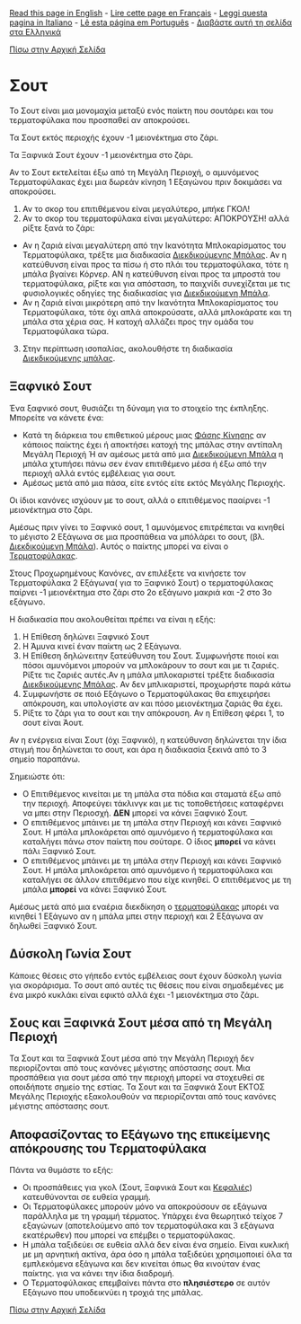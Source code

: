 [Read this page in English](https://counterattackgame.github.io/wiki/shooting) - [Lire cette page en Français](https://counterattackgame.github.io/wiki/fr/shooting) - [Leggi questa pagina in Italiano](https://counterattackgame.github.io/wiki/it/shooting) - [Lê esta página em Português](https://counterattackgame.github.io/wiki/pt/shooting) - [Διαβάστε αυτή τη σελίδα στα Ελληνικά](https://counterattackgame.github.io/wiki/gr/shooting)

[Πίσω στην Αρχική Σελίδα](https://counterattackgame.github.io/wiki/gr/index)
# Σουτ

Το Σουτ είναι μια μονομαχία μεταξύ ενός παίκτη που σουτάρει και του τερματοφύλακα που προσπαθεί αν αποκρούσει.

Τα Σουτ εκτός περιοχής έχουν -1 μειονέκτημα στο ζάρι.

Τα Ξαφνικά Σουτ έχουν -1 μειονέκτημα στο ζάρι.

Αν το Σουτ εκτελείται έξω από τη Μεγάλη Περιοχή, ο αμυνόμενος Τερματοφύλακας έχει μια δωρεάν κίνηση 1 Εξαγώνου πριν δοκιμάσει να αποκρούσει.

1. Αν το σκορ του επιτιθέμενου είναι μεγαλύτερο, μπήκε ΓΚΟΛ!
2. Αν το σκορ του τερματοφύλακα είναι μεγαλύτερο: ΑΠΟΚΡΟΥΣΗ! αλλά ρίξτε ξανά το ζάρι:

- Αν η ζαριά είναι μεγαλύτερη από την Ικανότητα Μπλοκαρίσματος του Τερματοφύλακα, τρέξτε μια διαδικασία [Διεκδικούμενης Μπάλας](https://counterattackgame.github.io/wiki/gr/loose_ball). Αν η κατεύθυνση είναι προς τα πίσω ή στο πλάι του τερματοφύλακα, τότε η μπάλα βγαίνει Κόρνερ. ΑΝ η κατεύθυνση είναι προς τα μπροστά του τερματοφύλακα, ρίξτε και για απόσταση, το παιχνίδι συνεχίζεται με τις φυσιολογικές οδηγίες της διαδικασίας για [Διεκδικούμενη Μπάλα](https://counterattackgame.github.io/wiki/gr/loose_ball).
- Αν η ζαριά είναι μικρότερη από την Ικανότητα Μπλοκαρίσματος του Τερματοφύλακα, τότε όχι απλά αποκρούσατε, αλλά μπλοκάρατε και τη μπάλα στα χέρια σας. Η κατοχή αλλάζει προς την ομάδα του Τερματοφύλακα τώρα.

3. Στην περίπτωση ισοπαλίας, ακολουθήστε τη διαδικασία [Διεκδικούμενης μπάλας](https://counterattackgame.github.io/wiki/gr/loose_ball).


## Ξαφνικό Σουτ

Ένα ξαφνικό σουτ, θυσιάζει τη δύναμη για το στοιχείο της έκπληξης. Μπορείτε να κάνετε ένα:

- Κατά τη διάρκεια του επιθετικού μέρους μιας [Φάσης Κίνησης](https://counterattackgame.github.io/wiki/gr/movement_phase) αν κάποιος παίκτης έχει ή αποκτήσει κατοχή της μπάλας στην αντίπαλη Μεγάλη Περιοχή Ή αν αμέσως μετά από μια [Διεκδικούμενη Μπάλα](https://counterattackgame.github.io/wiki/gr/loose_ball) η μπάλα χτυπήσει πάνω σεν έναν επιτιθέμενο μέσα ή έξω από την περιοχή αλλά εντός εμβέλειας για σουτ.
- Αμέσως μετά από μια πάσα, είτε εντός είτε εκτός Μεγάλης Περιοχής.

Οι ίδιοι κανόνες ισχύουν με το σουτ, αλλά ο επιτιθέμενος πααίρνει -1 μειονέκτημα στο ζάρι.

Αμέσως πριν γίνει το Ξαφνικό σουτ, 1 αμυνόμενος επιτρέπεται να κινηθεί το μέγιστο 2 Εξάγωνα σε μια προσπάθεια να μπόλάρει το σουτ, (βλ. [Διεκδικούμενη Μπάλα](https://counterattackgame.github.io/wiki/gr/loose_ball)). Αυτός ο παίκτης μπορεί να είναι ο [Τερματοφύλακας](https://counterattackgame.github.io/wiki/gr/goalkeeper).

Στους Προχωρημένους Κανόνες, αν επιλέξετε να κινήσετε τον Τερματοφύλακα 2 Εξάγωνα( για το Ξαφνικό Σουτ) ο τερματοφύλακας παίρνει -1 μειονέκτημα στο ζάρι στο 2ο εξάγωνο μακριά και -2 στο 3ο εξάγωνο.

Η διαδικασία που ακολουθείται πρέπει να είναι η εξής:

1. Η Επίθεση δηλώνει Ξαφνικό Σουτ
2. Η Άμυνα κινεί έναν παίκτη ως 2 Εξάγωνα.
3. Η Επίθεση δηλώνειτην ξατεύθυνση του Σουτ. Συμφωνήστε ποιοί και πόσοι αμυνόμενοι μπορούν να μπλοκάρουν το σουτ και με τι ζαριές. Ρίξτε τις ζαριές αυτές.Αν η μπάλα μπλοκαριστεί τρέξτε διαδικασία [Διεκδικούμενης Μπάλας](https://counterattackgame.github.io/wiki/gr/loose_ball). Αν δεν μπλικαριστεί, προχωρήστε παρά κάτω
4. Συμφωνήστε σε ποιό Εξάγωνο ο Τερματοφύλακας θα επιχειρήσει απόκρουση, και υπολογίστε αν και πόσο μειονέκτημα ζαριάς θα έχει.
5. Ρίξτε το ζάρι για το σουτ και την απόκρουση. Αν η Επίθεση φέρει 1, το σουτ είναι Άουτ.

Αν η ενέργεια είναι Σουτ (όχι Ξαφνικό), η κατεύθυνση δηλώνεται την ίδια στιγμή που δηλώνεται το σουτ, και άρα η διαδικασία ξεκινά από το 3 σημείο παραπάνω.

Σημειώστε ότι:

- Ο Επιτιθέμενος κινείται με τη μπάλα στα πόδια και σταματά έξω από την περιοχή. Αποφεύγει τάκλινγκ και με τις τοποθετήσεις καταφέρνει να μπει στην Περιοσχή. **ΔΕΝ** μπορεί να κάνει Ξαφνικό Σουτ.
- Ο επιτιθέμενος μπάινει με τη μπάλα στην Περιοχή και κάνει Ξαφνικό Σουτ. Η μπάλα μπλοκάρεται από αμυνόμενο ή τερματοφύλακα και καταλήγει πάνω στον παίκτη που σούταρε. Ο ίδιος **μπορεί** να κάνει πάλι Ξαφνικό Σουτ.
- Ο επιτιθέμενος μπάινει με τη μπάλα στην Περιοχή και κάνει Ξαφνικό Σουτ. Η μπάλα μπλοκάρεται από αμυνόμενο ή τερματοφύλακα και καταλήγει σε άλλον επιτιθέμενο που είχε κινηθεί. Ο επιτιθέμενος με τη μπάλα **μπορεί** να κάνει Ξαφνικό Σουτ.

Αμέσως μετά από μια εναέρια διεκδίκηση ο [τερματοφύλακας](https://counterattackgame.github.io/wiki/gr/goalkeeper) μπορέι να κινηθεί 1 Εξάγωνο αν η μπάλα μπει στην περιοχή και 2 Εξάγωνα αν δηλωθεί Ξαφνικό Σουτ.

## Δύσκολη Γωνία Σουτ

Κάποιες θέσεις στο γήπεδο εντός εμβέλειας σουτ έχουν δύσκολη γωνία για σκοράρισμα. Το σουτ από αυτές τις θέσεις που είναι σημαδεμένες με ένα μικρό κυκλάκι είναι εφικτό αλλά έχει -1 μειονέκτημα στο ζάρι.

## Σους και Ξαφινκά Σουτ μέσα από τη Μεγάλη Περιοχή

Τα Σουτ και τα Ξαφνικά Σουτ μέσα από την Μεγάλη Περιοχή δεν περιορίζονται από τους κανόνες μέγιστης απόστασης σουτ. Μια προσπάθεια για σουτ μέσα από την περιοχή μπορεί να στοχευθεί σε οποιδήποτε σημείο της εστίας. Τα Σουτ και τα Ξαφνικά Σουτ ΕΚΤΟΣ Μεγάλης Περιοχής εξακολουθούν να περιορίζονται από τους κανόνες μέγιστης απόστασης σουτ.

## Αποφασίζοντας το Εξάγωνο της επικείμενης απόκρουσης του Τερματοφύλακα

Πάντα να θυμάστε το εξής:

- Οι προσπάθειες για γκολ (Σουτ, Ξαφνικά Σουτ και [Κεφαλιές](https://counterattackgame.github.io/wiki/gr/heading)) κατευθύνονται σε ευθεία γραμμή.
- Οι Τερματοφύλακες μπορούν μόνο να αποκρούσουν σε εξάγωνα παράλληλα με τη γραμμή τέρματος. Υπάρχει ένα θεωρητικό τείχοε 7 εξαγώνων (αποτελούμενο από τον τερματοφύλακα και 3 εξάγωνα εκατέρωθεν) που μπορεί να επέμβει ο τερματοφύλακας.
- Η μπάλα ταξιδεύει σε ευθεία αλλά δεν είναι ένα σημείο. Είναι κυκλική με μη αρνητική ακτίνα, άρα όσο η μπάλα ταξιδεύει χρησιμοποιεί όλα τα εμπλεκόμενα εξάγωνα και δεν κινείται όπως θα κινούταν ένας παίκτης. για να κάνει την ίδια διαδρομή.
- Ο Τερματοφύλακας επεμβαίνει πάντα στο **πλησιέστερο** σε αυτόν Εξάγωνο που υποδεικνύει η τροχιά της μπάλας.

[Πίσω στην Αρχική Σελίδα](https://counterattackgame.github.io/wiki/gr/index)